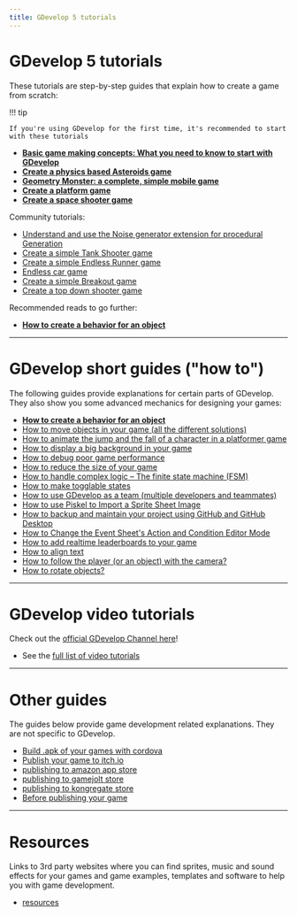 ```yaml
---
title: GDevelop 5 tutorials
---
```

# GDevelop 5 tutorials

These tutorials are step-by-step guides that explain how to create a game from scratch:

!!! tip

    If you're using GDevelop for the first time, it's recommended to start with these tutorials

* **[Basic game making concepts: What you need to know to start with GDevelop](/gdevelop5/tutorials/basic-game-making-concepts)**
* **[Create a physics based Asteroids game](/gdevelop5/tutorials/asteroids)**
* **[Geometry Monster: a complete, simple mobile game](/gdevelop5/tutorials/geometry-monster)**
* **[Create a platform game](/gdevelop5/tutorials/platformer)**
* **[Create a space shooter game](/gdevelop5/tutorials/space-shooter)**

Community tutorials:

* [Understand and use the Noise generator extension for procedural Generation](/gdevelop5/tutorials/procedural-generation)
* [Create a simple Tank Shooter game](/gdevelop5/tutorials/tank-shooter)
* [Create a simple Endless Runner game](/gdevelop5/tutorials/endless-runner)
* [Endless car game](/gdevelop5/tutorials/roadrider)
* [Create a simple Breakout game](/gdevelop5/tutorials/breakout)
* [Create a top down shooter game](/gdevelop5/tutorials/topdown-shooter)

Recommended reads to go further:

* **[How to create a behavior for an object](/gdevelop5/tutorials/how-to-make-behavior)**

----

# GDevelop short guides ("how to")

The following guides provide explanations for certain parts of GDevelop. They also show you some advanced mechanics for designing your games:

* **[How to create a behavior for an object](/gdevelop5/tutorials/how-to-make-behavior)**
* [How to move objects in your game (all the different solutions)](/gdevelop5/tutorials/how-to-move-objects)
* [How to animate the jump and the fall of a character in a platformer game](/gdevelop5/tutorials/how-to-animate-jump-fall-platformer)
* [How to display a big background in your game](/gdevelop5/tutorials/how-to-display-big-background)
* [How to debug poor game performance](/gdevelop5/tutorials/how-to-debug-poor-performance)
* [How to reduce the size of your game](/gdevelop5/tutorials/reduce-size-game)
* [How to handle complex logic – The finite state machine (FSM)](/gdevelop5/tutorials/finite_state_machine)
* [How to make togglable states](/gdevelop5/tutorials/how-to-make-togglable-states-with-variables)
* [How to use GDevelop as a team (multiple developers and teammates)](/gdevelop5/tutorials/how-to-use-GDevelop-as-a-team)
* [How to use Piskel to Import a Sprite Sheet Image](/gdevelop5/tutorials/piskel-sprite-sheets)
* [How to backup and maintain your project using GitHub and GitHub Desktop](/gdevelop5/tutorials/using-github-desktop)
* [How to Change the Event Sheet's Action and Condition Editor Mode](/gdevelop5/tutorials/change-event-editor-mode)
* [How to add realtime leaderboards to your game](/gdevelop5/tutorials/leaderboards)
* [How to align text](/gdevelop5/tutorials/aligning-text)
* [How to follow the player (or an object) with the camera?](/gdevelop5/tutorials/follow-player-with-camera)
* [How to rotate objects?](/gdevelop5/tutorials/how-to-rotate-objects)

----

# GDevelop video tutorials

Check out the [official GDevelop Channel here](https://www.youtube.com/channel/UCmoHIfIerKCZkOOt6zr9inw)!

* See the [full list of video tutorials](/gdevelop5/tutorials/videos)

----

# Other guides

The guides below provide game development related explanations. They are not specific to GDevelop.

* [Build .apk of your games with cordova](http://wiki.compilgames.net/doku.php/gdevelop5/publishing/android_and_ios_with_cordova)
* [Publish your game to itch.io](/gdevelop5/publishing/publishing-to-itch-io)
* [publishing to amazon app store](/gdevelop5/publishing/publishing-to-amazon-app-store)
* [publishing to gamejolt store](/gdevelop5/publishing/publishing-to-gamejolt-store)
* [publishing to kongregate store](/gdevelop5/publishing/publishing-to-kongregate-store)
* [Before publishing your game](http://wiki.compilgames.net/doku.php/gdevelop5/tutorials/before-publishing-your-game)

----

# Resources

Links to 3rd party websites where you can find sprites, music and sound effects for your games and game examples, templates and software to help you with game development.

* [resources](/gdevelop5/tutorials/resources)